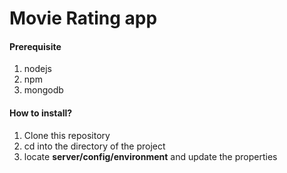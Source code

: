 # Movie Rating app

#### Prerequisite

1. nodejs
2. npm
3. mongodb

#### How to install?

1. Clone this repository
2. cd into the directory of the project
3. locate <b>server/config/environment</b> and update the properties
